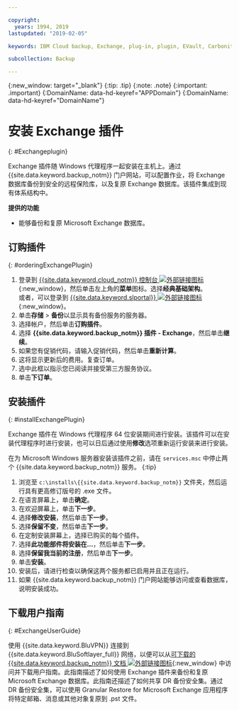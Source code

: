 ```yaml
---

copyright:
  years: 1994, 2019
lastupdated: "2019-02-05"

keywords: IBM Cloud backup, Exchange, plug-in, plugin, EVault, Carbonite

subcollection: Backup

---
```

{:new_window: target="_blank"}
{:tip: .tip}
{:note: .note}
{:important: .important}
{:DomainName: data-hd-keyref="APPDomain"}
{:DomainName: data-hd-keyref="DomainName"}

# 安装 Exchange 插件
{: #Exchangeplugin}

Exchange 插件随 Windows 代理程序一起安装在主机上。通过 {{site.data.keyword.backup_notm}} 门户网站，可以配置作业，将 Exchange 数据库备份到安全的远程保险库，以及复原 Exchange 数据库。该插件集成到现有体系结构中。

**提供的功能**

- 能够备份和复原 Microsoft Exchange 数据库。

## 订购插件
{: #orderingExchangePlugin}

1. 登录到 [{{site.data.keyword.cloud_notm}} 控制台 ![外部链接图标](../../icons/launch-glyph.svg "外部链接图标")](https://{DomainName}/){:new_window}，然后单击左上角的**菜单**图标。选择**经典基础架构**。<br/>
   或者，可以登录到 [{{site.data.keyword.slportal}} ![外部链接图标](../../icons/launch-glyph.svg "外部链接图标")](https://control.softlayer.com/){:new_window}。
2. 单击**存储** > **备份**以显示具有备份服务的服务器。
3. 选择帐户，然后单击**订购插件**。
4. 选择 **{{site.data.keyword.backup_notm}} 插件 - Exchange**，然后单击**继续**。
5. 如果您有促销代码，请输入促销代码，然后单击**重新计算**。
6. 这将显示更新后的费用。复查订单。
7. 选中此框以指示您已阅读并接受第三方服务协议。
8. 单击**下订单**。

## 安装插件
{: #installExchangePlugin}

Exchange 插件在 Windows 代理程序 64 位安装期间进行安装。该插件可以在安装代理程序时进行安装，也可以日后通过使用**修改**选项重新运行安装来进行安装。

在为 Microsoft Windows 服务器安装该插件之前，请在 `services.msc` 中停止两个 {{site.data.keyword.backup_notm}} 服务。
{:tip}

1. 浏览至 `c:\installs\{{site.data.keyword.backup_notm}}` 文件夹，然后运行具有更高修订版号的 .exe 文件。
2. 在语言屏幕上，单击**确定**。
3. 在欢迎屏幕上，单击**下一步**。
4. 选择**修改安装**，然后单击**下一步**。
5. 选择**保留不变**，然后单击**下一步**。
6. 在定制安装屏幕上，选择已购买的每个插件。
7. 选择**此功能部件将安装在...**，然后单击**下一步**。
8. 选择**保留我当前的注册**，然后单击**下一步**。
9. 单击**安装**。
10. 安装后，请进行检查以确保这两个服务都已启用并且正在运行。
11. 如果 {{site.data.keyword.backup_notm}} 门户网站能够访问或查看数据库，说明安装成功。

## 下载用户指南
{: #ExchangeUserGuide}

使用 {{site.data.keyword.BluVPN}} 连接到 {{site.data.keyword.BluSoftlayer_full}} 网络，以便可以从[可下载的 {{site.data.keyword.backup_notm}} 文档 ![外部链接图标](../../icons/launch-glyph.svg "外部链接图标")](http://downloads.service.softlayer.com/evault/Documentation/){:new_window} 中访问并下载用户指南。此指南描述了如何使用 Exchange 插件来备份和复原 Microsoft Exchange 数据库。此指南还描述了如何共享 DR 备份安全集。通过 DR 备份安全集，可以使用 Granular Restore for Microsoft Exchange 应用程序将特定邮箱、消息或其他对象复原到 .pst 文件。
